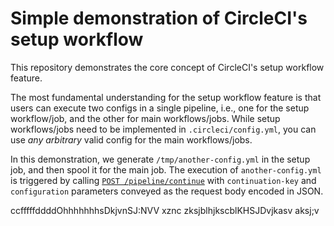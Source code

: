 # Simple demonstration of CircleCI's setup workflow

This repository demonstrates the core concept of CircleCI's setup workflow feature.

The most fundamental understanding for the setup workflow feature is that users can execute two configs in a single pipeline, i.e., one for the setup workflow/job, and the other for main workflows/jobs. While setup workflows/jobs need to be implemented in `.circleci/config.yml`, you can use _any arbitrary_ valid config for the main workflows/jobs.

In this demonstration, we generate `/tmp/another-config.yml` in the setup job, and then spool it for the main job. The execution of `another-config.yml` is triggered by calling [`POST /pipeline/continue`](https://circleci.com/docs/api/v2/#operation/continuePipeline) with `continuation-key` and `configuration` parameters conveyed as the request body encoded in JSON.

ccfffffddddOhhhhhhhsDkjvnSJ:NVV
 xznc zksjblhjkscblKHSJDvjkasv aksj;v
